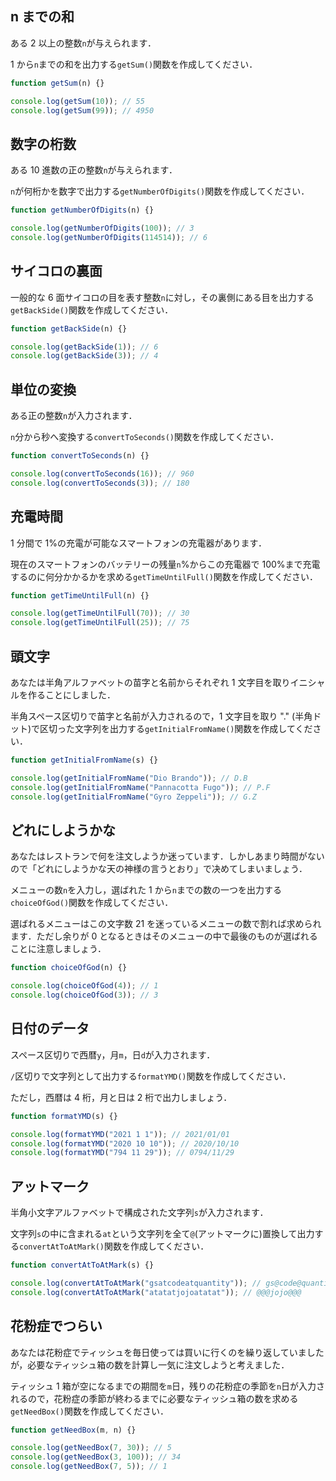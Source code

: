 ## n までの和

ある 2 以上の整数`n`が与えられます．

1 から`n`までの和を出力する`getSum()`関数を作成してください．

```js
function getSum(n) {}

console.log(getSum(10)); // 55
console.log(getSum(99)); // 4950
```

## 数字の桁数

ある 10 進数の正の整数`n`が与えられます．

`n`が何桁かを数字で出力する`getNumberOfDigits()`関数を作成してください．

```js
function getNumberOfDigits(n) {}

console.log(getNumberOfDigits(100)); // 3
console.log(getNumberOfDigits(114514)); // 6
```

## サイコロの裏面

一般的な 6 面サイコロの目を表す整数`n`に対し，その裏側にある目を出力する`getBackSide()`関数を作成してください．

```js
function getBackSide(n) {}

console.log(getBackSide(1)); // 6
console.log(getBackSide(3)); // 4
```

## 単位の変換

ある正の整数`n`が入力されます．

`n`分から秒へ変換する`convertToSeconds()`関数を作成してください．

```js
function convertToSeconds(n) {}

console.log(convertToSeconds(16)); // 960
console.log(convertToSeconds(3)); // 180
```

## 充電時間

1 分間で 1%の充電が可能なスマートフォンの充電器があります．

現在のスマートフォンのバッテリーの残量`n`%からこの充電器で 100%まで充電するのに何分かかるかを求める`getTimeUntilFull()`関数を作成してください．

```js
function getTimeUntilFull(n) {}

console.log(getTimeUntilFull(70)); // 30
console.log(getTimeUntilFull(25)); // 75
```

## 頭文字

あなたは半角アルファベットの苗字と名前からそれぞれ 1 文字目を取りイニシャルを作ることにしました．

半角スペース区切りで苗字と名前が入力されるので，1 文字目を取り "." (半角ドット)で区切った文字列を出力する`getInitialFromName()`関数を作成してください．

```js
function getInitialFromName(s) {}

console.log(getInitialFromName("Dio Brando")); // D.B
console.log(getInitialFromName("Pannacotta Fugo")); // P.F
console.log(getInitialFromName("Gyro Zeppeli")); // G.Z
```

## どれにしようかな

あなたはレストランで何を注文しようか迷っています．しかしあまり時間がないので「どれにしようかな天の神様の言うとおり」で决めてしまいましょう．

メニューの数`n`を入力し，選ばれた 1 から`n`までの数の一つを出力する`choiceOfGod()`関数を作成してください．

選ばれるメニューはこの文字数 21 を迷っているメニューの数で割れば求められます．ただし余りが 0 となるときはそのメニューの中で最後のものが選ばれることに注意しましょう．

```js
function choiceOfGod(n) {}

console.log(choiceOfGod(4)); // 1
console.log(choiceOfGod(3)); // 3
```

## 日付のデータ

スペース区切りで西暦`y`，月`m`，日`d`が入力されます．

`/`区切りで文字列として出力する`formatYMD()`関数を作成してください．

ただし，西暦は 4 桁，月と日は 2 桁で出力しましょう．

```js
function formatYMD(s) {}

console.log(formatYMD("2021 1 1")); // 2021/01/01
console.log(formatYMD("2020 10 10")); // 2020/10/10
console.log(formatYMD("794 11 29")); // 0794/11/29
```

## アットマーク

半角小文字アルファベットで構成された文字列`s`が入力されます．

文字列`s`の中に含まれる`at`という文字列を全て`@`(アットマークに)置換して出力する`convertAtToAtMark()`関数を作成してください．

```js
function convertAtToAtMark(s) {}

console.log(convertAtToAtMark("gsatcodeatquantity")); // gs@code@quantity
console.log(convertAtToAtMark("atatatjojoatatat")); // @@@jojo@@@
```

## 花粉症でつらい

あなたは花粉症でティッシュを毎日使っては買いに行くのを繰り返していましたが，必要なティッシュ箱の数を計算し一気に注文しようと考えました．

ティッシュ 1 箱が空になるまでの期間を`m`日，残りの花粉症の季節を`n`日が入力されるので，花粉症の季節が終わるまでに必要なティッシュ箱の数を求める`getNeedBox()`関数を作成してください．

```js
function getNeedBox(m, n) {}

console.log(getNeedBox(7, 30)); // 5
console.log(getNeedBox(3, 100)); // 34
console.log(getNeedBox(7, 5)); // 1
```
